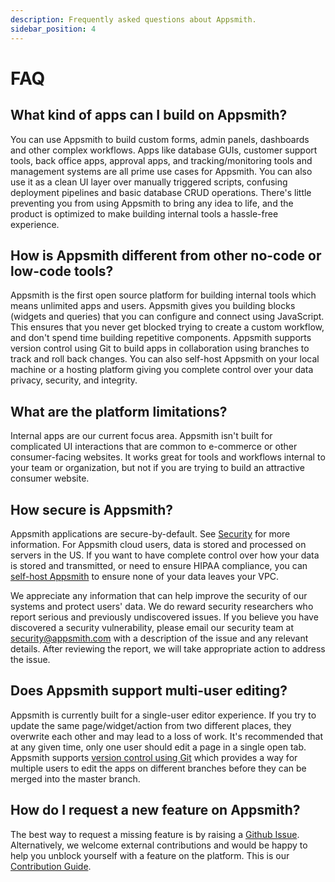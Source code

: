 ```yaml
---
description: Frequently asked questions about Appsmith.
sidebar_position: 4
---
```


# FAQ

## What kind of apps can I build on Appsmith?

You can use Appsmith to build custom forms, admin panels, dashboards and other complex workflows. Apps like database GUIs, customer support tools, back office apps, approval apps, and tracking/monitoring tools and management systems are all prime use cases for Appsmith. You can also use it as a clean UI layer over manually triggered scripts, confusing deployment pipelines and basic database CRUD operations. There's little preventing you from using Appsmith to bring any idea to life, and the product is optimized to make building internal tools a hassle-free experience.

## How is Appsmith different from other no-code or low-code tools?

Appsmith is the first open source platform for building internal tools which means unlimited apps and users. Appsmith gives you building blocks (widgets and queries) that you can configure and connect using JavaScript. This ensures that you never get blocked trying to create a custom workflow, and don't spend time building repetitive components. Appsmith supports version control using Git to build apps in collaboration using branches to track and roll back changes. You can also self-host Appsmith on your local machine or a hosting platform giving you complete control over your data privacy, security, and integrity.

## What are the platform limitations?

Internal apps are our current focus area. Appsmith isn't built for complicated UI interactions that are common to e-commerce or other consumer-facing websites. It works great for tools and workflows internal to your team or organization, but not if you are trying to build an attractive consumer website.

## How secure is Appsmith?

Appsmith applications are secure-by-default. See [Security](/product/security) for more information. For Appsmith cloud users, data is stored and processed on servers in the US. If you want to have complete control over how your data is stored and transmitted, or need to ensure HIPAA compliance, you can [self-host Appsmith](/getting-started/setup) to ensure none of your data leaves your VPC.

We appreciate any information that can help improve the security of our systems and protect users' data. We do reward security researchers who report serious and previously undiscovered issues. If you believe you have discovered a security vulnerability, please email our security team at security@appsmith.com with a description of the issue and any relevant details. After reviewing the report, we will take appropriate action to address the issue.


## Does Appsmith support multi-user editing?

Appsmith is currently built for a single-user editor experience. If you try to update the same page/widget/action from two different places, they overwrite each other and may lead to a loss of work. It's recommended that at any given time, only one user should edit a page in a single open tab. Appsmith supports [version control using Git](/advanced-concepts/version-control-with-git) which provides a way for multiple users to edit the apps on different branches before they can be merged into the master branch.


## How do I request a new feature on Appsmith?

The best way to request a missing feature is by raising a [Github Issue](https://github.com/appsmithorg/appsmith/issues/new/choose). Alternatively, we welcome external contributions and would be happy to help you unblock yourself with a feature on the platform. This is our [Contribution Guide](https://github.com/appsmithorg/appsmith/blob/release/contributions/CodeContributionsGuidelines.md).

